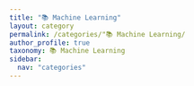 ```yaml
---
title: "📚 Machine Learning"
layout: category
permalink: /categories/"📚 Machine Learning/
author_profile: true
taxonomy: 📚 Machine Learning
sidebar:
  nav: "categories"
---
```


